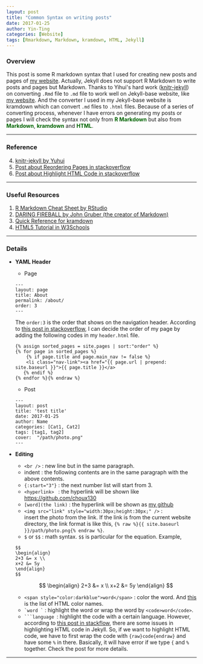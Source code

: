 ```yaml
---
layout: post
title: "Common Syntax on writing posts"
date: 2017-01-25
author: Yin-Ting
categories: [Website]
tags: [Rmarkdown, Markdown, kramdown, HTML, Jekyll]
---
```

### Overview
This post is some R markdown syntax that I used for creating new posts and pages of [my website]({{site.baseurl}}). Actually, Jekyll does not support R Markdown to write posts and pages but Markdown. Thanks to Yihui's hard work ([knitr-jekyll](https://github.com/yihui/knitr-jekyll)) on converting `.Rmd` file to `.md` file to work well on Jekyll-base website, like [my website]({{site.baseurl}}). And the converter I used in my Jekyll-base website is kramdown which can convert `.md` files to `.html` files. Because of a series of converting process, whenever I have errors on generating my posts or pages I will check the syntax not only from <span style="color:darkgreen">**R Markdown**</span> but also from <span style="color:darkgreen">**Markdown**</span>, <span style="color:darkgreen">**kramdown**</span> and <span style="color:darkgreen">**HTML**</span>.

***

### Reference
4. [knitr-jekyll by Yuhui](https://github.com/yihui/knitr-jekyll)
5. [Post about Reordering Pages in stackoverflow](http://stackoverflow.com/questions/13266369/how-to-change-the-default-order-pages-in-jekyll)
6. [Post about Highlight HTML Code in stackoverflow](http://stackoverflow.com/questions/20568396/how-to-use-jekyll-code-in-inline-code-highlighting)

***

### Useful Resources
1. [R Markdown Cheat Sheet by RStudio](https://www.rstudio.com/wp-content/uploads/2015/02/rmarkdown-cheatsheet.pdf)
2. [DARING FIREBALL by John Gruber (the creator of Markdown)](https://daringfireball.net/projects/markdown/)
3. [Quick Reference for kramdown](https://kramdown.gettalong.org/quickref.html)
4. [HTML5 Tutorial in W3Schools](http://www.w3schools.com/html/default.asp)

***

### Details
* **YAML Header**
  * Page
  ```
  ---
  layout: page
  title: About
  permalink: /about/
  order: 3
  ---
  ```
  The `order:3` is the order that shows on the navigation header. According to [this post in stackoverflow](http://stackoverflow.com/questions/13266369/how-to-change-the-default-order-pages-in-jekyll), I can decide the order of my page by adding the following codes in my `header.html` file.
  ```html{% raw %}
  {% assign sorted_pages = site.pages | sort:"order" %}
  {% for page in sorted_pages %}
      {% if page.title and page.main_nav != false %}
      <li class="nav-link"><a href="{{ page.url | prepend: site.baseurl }}">{{ page.title }}</a>
     {% endif %}
  {% endfor %}{% endraw %}
  ```

  * Post
  ```
  ---
  layout: post
  title: 'test title'
  date: 2017-01-25
  author: Name
  categories: [Cat1, Cat2]
  tags: [tag1, tag2]
  cover:  "/path/photo.png"
  ---
  ```

* **Editing**
  * `<br />` : new line but in the same paragraph.
  * indent : the following contents are in the same paragraph with the above contents.
  * `{:start="3"}` : the next number list will start from 3.
  * `<hyperlink> ` : the hyperlink will be shown like <https://github.com/choux130>
  * `[word](the link)` : the hyperlink will be shown as [my github](https://github.com/choux130)
  * `<img src="link" style="width:30px;height:30px;" />` : <br />
  insert the photo from the link. If the link is from the current website directory, the link format is like this, `{% raw %}{{ site.baseurl }}/path/photo.png{% endraw %}`.
  * `$` or `$$` : math syntax. `$$` is particular for the equation. Example,
  ```
  $$
  \begin{align}
  2+3 &= x \\
  x+2 &= 5y
  \end{align}
  $$
  ```
  $$
  \begin{align}
  2+3 &= x \\
  x+2 &= 5y
  \end{align}
  $$
  * `<span style="color:darkblue">word</span>` : color the word. And [this](https://www.w3schools.com/colors/colors_names.asp) is the list of HTML color names.
  * `` `word ` `` : highlight the word or wrap the word by `<code>word</code>`.
  * <code>```language </code>: highlight the code with a certain language.
  However, according to [this post in stackflow](http://stackoverflow.com/questions/20568396/how-to-use-jekyll-code-in-inline-code-highlighting), there are some issues in highlighting HTML code in Jekyll. So, if we want to highlight HTML code, we have to first wrap the code with `{raw}code{endraw}` and have some `%` in there. Basically, it will have error if we type `{` and `%` together. Check the post for more details.

***
